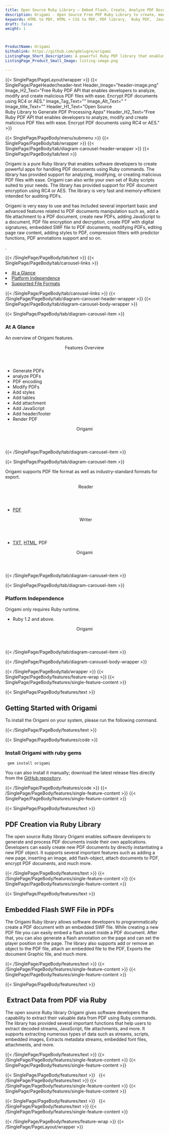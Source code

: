 ```yaml
---
title: Open Source Ruby Library – Embed Flash, Create, Analyze PDF Documents
description: Origami - Open Source Free PDF Ruby Library to create, modify, encrypt & analyze PDF documents. Embed flash file, JavaScript file & extract data from PDF via Ruby.
keywords: HTML to PDF, HTML + CSS to PDF, PDF library,  Ruby PDF,  Java  PDF Library, Open Source PDF Library, Ruby PDF programming, Ruby PDF APIs, Ruby PDF library, create  PDF Documents, insert images to PDF, add list to PDF files, Extract Text from PDF, Split PDF to many, fill a PDF form, Extract data from PDF forms, Print a PDF file, PDF to PNG conversion, convert PDF to JPEG, Digitally sign PDF files
draft: false
weight: 1



ProductName: Origami
Githublink: https://github.com/gdelugre/origami
ListingPage_Short_Description: A powerful Ruby PDF library that enables developers toto create powerful apps for handling PDF documents using Ruby commands.
ListingPage_Product_Small_Image: listing-image.png 

---
```


{{< SinglePage/PageLayout/wrapper >}}
{{< SinglePage/PageHeader/header-text
Header_Image="header-image.png"
Image_H2_Text="Free Ruby PDF API that enables developers to analyze, modify and create malicious PDF files with ease. Encrypt PDF documents using RC4 or AES."
Image_Tag_Text=""
Image_Alt_Text=" "
Image_title_Text=""
Header_H1_Text="Open Source Ruby Library to Generate PDF Processing Apps"
Header_H2_Text="Free Ruby PDF API that enables developers to analyze, modify and create malicious PDF files with ease. Encrypt PDF documents using RC4 or AES." >}}

{{< SinglePage/PageBody/menu/submenu >}}
{{< SinglePage/PageBody/tab/wrapper >}}
{{< SinglePage/PageBody/tab/diagram-carousel-header-wrapper >}}
{{< SinglePage/PageBody/tab/text >}}



<p>Origami is a pure Ruby library that enables software developers to create powerful apps for handling PDF documents using Ruby commands. The library has provided support for analyzing, modifying, or creating malicious PDF files with ease. Origami can also write your own set of Ruby scripts suited to your needs. The library has provided support for PDF document encryption using RC4 or AES. The library is very fast and memory-efficient intended for auditing PDFs.</p>
<p>Origami is very easy to use and has included several important basic and advanced features related to PDF documents manipulation such as, add a file attachment to a PDF document, create new PDFs, adding JavaScript to a document, PDF file encryption and decryption, create PDF with digital signatures, embedded SWF file to PDF documents, modifying PDFs, editing page raw content, adding styles to PDF, compression filters with predictor functions, PDF annotations support and so on.</p>
<p>.</p>

{{< /SinglePage/PageBody/tab/text >}}
{{< SinglePage/PageBody/tab/carousel-links >}}

<li data-target="#diagramcarousel" data-slide-to="0"><a href="#">At a Glance</a></li>
<li data-target="#diagramcarousel" data-slide-to="2"><a href="#">Platform Independence</a></li>
<li data-target="#diagramcarousel" data-slide-to="1"><a class="activetab" href="#">Supported File Formats</a></li>


{{< /SinglePage/PageBody/tab/carousel-links >}}
{{< /SinglePage/PageBody/tab/diagram-carousel-header-wrapper >}}
{{< SinglePage/PageBody/tab/diagram-carousel-body-wrapper >}}

{{< SinglePage/PageBody/tab/diagram-carousel-item >}}
<h3>At A Glance</h3>
<p>An overview of Origami features.</p>
<div class="diagram1 d1-poi">
<div class="d1-row">
<div class="d1-col d1-right"><header>Features Overview</header>
<ul>
<li>Generate PDFs</li>
<li>analyze PDFs</li>
<li>PDF encoding</li>
<li>Modify PDFs</li>
<li>Add styles</li>
<li>Add tables</li>
<li>Add attachment</li>
<li>Add JavaScript</li>
<li>Add header/footer</li>
<li>Render PDF</li>
</ul>
</div>
</div>
<div class="d1-logo" style="border: none;"><!--<img src='listing-image.png' alt="Compression APIs for .NET" />--><header>Origami</header><footer><small></small></footer></div>
<!--/logo--></div>
<!--/diagram1-->
{{< /SinglePage/PageBody/tab/diagram-carousel-item >}}

{{< SinglePage/PageBody/tab/diagram-carousel-item >}}
<p>Origami supports PDF file format as well as industry-standard formats for export.</p>
<div class="diagram1 d2  d1-poi">
<div class="d1-row">
<div class="d1-col d1-left"><header><i class="fa fa-arrows-v "> </i> Reader</header>
<ul>
<li><a href="https://wiki.fileformat.com/view/pdf/">PDF</a></li>
</ul>
</div>
<!--/left-->
<div class="d1-col d1-right"><header><i class="fa  fa-long-arrow-down"> </i> Writer</header>
<ul>
<li><a href="https://wiki.fileformat.com/word-processing/txt/">TXT</a>, <a href="https://wiki.fileformat.com/web/html/">HTML</a>, PDF</li>
</ul>
</div>
<!--/right--></div>
<!--/row-->
<div class="d1-logo" style="border: none;"><!--<img src='listing-image.png' alt="Compression APIs for .NET" />--><header>Origami</header><footer><small></small></footer></div>
<!--/logo--></div>
<!--/diagram2-->
{{< /SinglePage/PageBody/tab/diagram-carousel-item >}}

{{< SinglePage/PageBody/tab/diagram-carousel-item >}}
<h3>Platform Independence</h3>
<p>Origami only requires Ruby runtime.</p>
<div class="diagram1 d1-poi">
<div class="d1-row">
<div class="d1-col d1-right"><!--<header><i class="fa fa-cubes">` </i></header-->
<ul>
<li>Ruby 1.2 and above.</li>
</ul>
</div>
<!--/left
<div class="d1-col d1-right">&nbsp;</div> --> <!--/right--></div>
<!--/row-->
<div class="d1-logo" style="border: none;"><!--<img src='listing-image.png' alt="Compression APIs for .NET" />--><header>Origami</header><footer><small></small></footer></div>
<!--/logo--></div>
<!--/diagram2 -->
{{< /SinglePage/PageBody/tab/diagram-carousel-item >}}

{{< /SinglePage/PageBody/tab/diagram-carousel-body-wrapper >}}

{{< /SinglePage/PageBody/tab/wrapper >}}
{{< SinglePage/PageBody/features/feature-wrap >}}
{{< SinglePage/PageBody/features/single-feature-content >}}

{{< SinglePage/PageBody/features/text >}}
<h2 class="h2title">Getting Started with Origami</h2>
<p>To install the Origami on your system, please run the following command.  </p>
{{< /SinglePage/PageBody/features/text >}}

{{< SinglePage/PageBody/features/code >}}
<h3>Install Origami with ruby gems</h3>
<pre><code class="html"> gem install origami</code></pre>

<p>You can also install it manually; download the latest release files directly from the <a href="https://github.com/gdelugre/origami/archive/refs/heads/master.zip">GitHub repository</a>.</p>

{{< /SinglePage/PageBody/features/code >}}
{{< /SinglePage/PageBody/features/single-feature-content >}}
{{< SinglePage/PageBody/features/single-feature-content >}}

{{< SinglePage/PageBody/features/text >}}
<h2 class="h2title">PDF Creation via Ruby Library</h2>
<p>The open source Ruby library Origami enables software developers to generate and process PDF documents inside their own applications. Developers can easily create new PDF documents by directly instantiating a new PDF object. It supports several important features such as adding a new page, inserting an image, add flash-object, attach documents to PDF, encrypt PDF documents, and much more. </p>

{{< /SinglePage/PageBody/features/text >}}
{{< /SinglePage/PageBody/features/single-feature-content >}}
{{< SinglePage/PageBody/features/single-feature-content >}}

{{< SinglePage/PageBody/features/text >}}
<h2 class="h2title">Embedded Flash SWF File in PDFs</h2>
<p>The Origami Ruby library allows software developers to programmatically create a PDF document with an embedded SWF file. While creating a new PDF file you can easily embed a flash asset inside a PDF document. After that, you can also generate a flash annotation on the page and can set the player position on the page. The library also supports add or remove an object to the PDF file, attach an embedded file to the PDF, Exports the document Graphic file, and much more.</p>

{{< /SinglePage/PageBody/features/text >}}
{{< /SinglePage/PageBody/features/single-feature-content >}}
{{< SinglePage/PageBody/features/single-feature-content >}}

{{< SinglePage/PageBody/features/text >}}
<h2 class="h2title"> Extract Data from PDF via Ruby</h2>
<p>The open source Ruby library Origami gives software developers the capability to extract their valuable data from PDF using Ruby commands. The library has provided several important functions that help users to extract decoded streams, JavaScript, file attachments, and more. It supports extracting numerous types of data such as streams, scripts, embedded images, Extracts metadata streams, embedded font files, attachments, and more.</p>

{{< /SinglePage/PageBody/features/text >}}
{{< /SinglePage/PageBody/features/single-feature-content >}}
{{< SinglePage/PageBody/features/single-feature-content >}}

{{< SinglePage/PageBody/features/text >}}
 
{{< /SinglePage/PageBody/features/text >}}
{{< /SinglePage/PageBody/features/single-feature-content >}}
{{< SinglePage/PageBody/features/single-feature-content >}}

{{< SinglePage/PageBody/features/text >}}
 
{{< /SinglePage/PageBody/features/text >}}
{{< /SinglePage/PageBody/features/single-feature-content >}}

{{< /SinglePage/PageBody/features/feature-wrap >}}
{{< /SinglePage/PageLayout/wrapper >}}